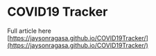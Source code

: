 # COVID19 Tracker
Full article here  
[https://jaysonragasa.github.io/COVID19Tracker/](https://jaysonragasa.github.io/COVID19Tracker/)
  



